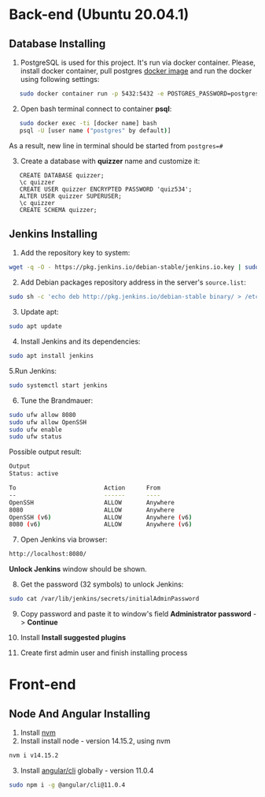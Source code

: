 # Back-end (Ubuntu 20.04.1)

## Database Installing

1. PostgreSQL is used for this project. It's run via docker container. Please, install docker container, pull
   postgres [docker image](https://hub.docker.com/_/postgres)
   and run the docker using following settings:
```bash
   sudo docker container run -p 5432:5432 -e POSTGRES_PASSWORD=postgres --name local_psql postgres
```

2. Open bash terminal connect to container **psql**:
```bash
   sudo docker exec -ti [docker name] bash
   psql -U [user name ("postgres" by default)]
```
   As a result, new line in terminal should be started from `postgres=#`


3. Create a database with **quizzer** name and customize it:
   
```postgresql
   CREATE DATABASE quizzer;
   \c quizzer
   CREATE USER quizzer ENCRYPTED PASSWORD 'quiz534';
   ALTER USER quizzer SUPERUSER;
   \c quizzer
   CREATE SCHEMA quizzer;
```

## Jenkins Installing
1. Add the repository key to system:
```bash
wget -q -O - https://pkg.jenkins.io/debian-stable/jenkins.io.key | sudo apt-key add -
```

2. Add Debian packages repository address in the server's `source.list`:
```bash
sudo sh -c 'echo deb http://pkg.jenkins.io/debian-stable binary/ > /etc/apt/sources.list.d/jenkins.list'
```

3. Update apt:
```bash
sudo apt update
```

4. Install Jenkins and its dependencies:
```bash
sudo apt install jenkins
```

5.Run Jenkins:
```bash
sudo systemctl start jenkins
```

6. Tune the Brandmauer:
```bash
sudo ufw allow 8080
sudo ufw allow OpenSSH
sudo ufw enable
sudo ufw status
````

Possible output result:
```bash
Output
Status: active

To                         Action      From
--                         ------      ----
OpenSSH                    ALLOW       Anywhere
8080                       ALLOW       Anywhere
OpenSSH (v6)               ALLOW       Anywhere (v6)
8080 (v6)                  ALLOW       Anywhere (v6)
```

7. Open Jenkins via browser:
```bash
http://localhost:8080/
```
**Unlock Jenkins** window should be shown.

8. Get the password (32 symbols) to unlock Jenkins:
```bash
sudo cat /var/lib/jenkins/secrets/initialAdminPassword
```

9. Copy password and paste it to window's field **Administrator password** -> **Continue** 
   
10. Install **Install suggested plugins** 

11. Create first admin user and finish installing process











# Front-end

## Node And Angular Installing

1. Install [nvm](https://github.com/nvm-sh/nvm/blob/master/README.md)
2. Install install node - version 14.15.2, using nvm

```bash
nvm i v14.15.2
```

3. Install [angular/cli](https://cli.angular.io/) globally - version 11.0.4

```bash
sudo npm i -g @angular/cli@11.0.4
```
